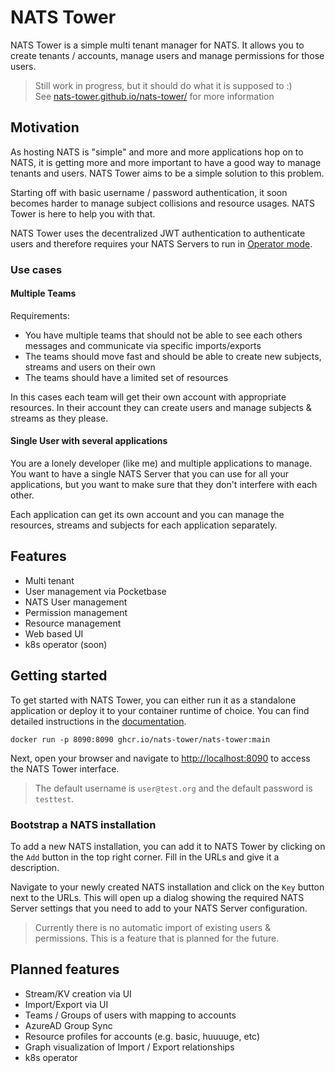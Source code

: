 # NATS Tower

NATS Tower is a simple multi tenant manager for NATS. It allows you to create tenants / accounts, manage users and manage permissions for those users.

> Still work in progress, but it should do what it is supposed to :)  
> See [nats-tower.github.io/nats-tower/](nats-tower.github.io/nats-tower/) for more information

## Motivation

As hosting NATS is "simple" and more and more applications hop on to NATS, it is getting more and more important to have a good way to manage tenants and users. NATS Tower aims to be a simple solution to this problem.

Starting off with basic username / password authentication, it soon becomes harder to manage subject collisions and resource usages. NATS Tower is here to help you with that.

NATS Tower uses the decentralized JWT authentication to authenticate users and therefore requires your NATS Servers to run in [Operator mode](https://docs.nats.io/running-a-nats-service/configuration/securing_nats/auth_intro/jwt).

### Use cases

#### Multiple Teams

Requirements:

- You have multiple teams that should not be able to see each others messages and communicate via specific imports/exports
- The teams should move fast and should be able to create new subjects, streams and users on their own
- The teams should have a limited set of resources

In this cases each team will get their own account with appropriate resources. In their account they can create users and manage subjects & streams as they please.

#### Single User with several applications

You are a lonely developer (like me) and multiple applications to manage. You want to have a single NATS Server that you can use for all your applications, but you want to make sure that they don't interfere with each other.

Each application can get its own account and you can manage the resources, streams and subjects for each application separately.

## Features

- Multi tenant
- User management via Pocketbase
- NATS User management
- Permission management
- Resource management
- Web based UI
- k8s operator (soon)

## Getting started

To get started with NATS Tower, you can either run it as a standalone application or deploy it to your container runtime of choice. You can find detailed instructions in the [documentation](nats-tower.github.io/nats-tower/).

`docker run -p 8090:8090 ghcr.io/nats-tower/nats-tower:main`

Next, open your browser and navigate to [http://localhost:8090](http://localhost:8090) to access the NATS Tower interface.

> The default username is `user@test.org` and the default password is `testtest`.

### Bootstrap a NATS installation

To add a new NATS installation, you can add it to NATS Tower by clicking on the `Add` button in the top right corner. Fill in the URLs and give it a description.

Navigate to your newly created NATS installation and click on the `Key` button next to the URLs. This will open up a dialog showing the required NATS Server settings that you need to add to your NATS Server configuration.

> Currently there is no automatic import of existing users & permissions. This is a feature that is planned for the future.

## Planned features

- Stream/KV creation via UI
- Import/Export via UI
- Teams / Groups of users with mapping to accounts
- AzureAD Group Sync
- Resource profiles for accounts (e.g. basic, huuuuge, etc)
- Graph visualization of Import / Export relationships
- k8s operator
